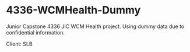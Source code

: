 # 4336-WCMHealth-Dummy

Junior Capstone 4336 JIC WCM Health project. Using dummy data due to confidential information.

Client: SLB
